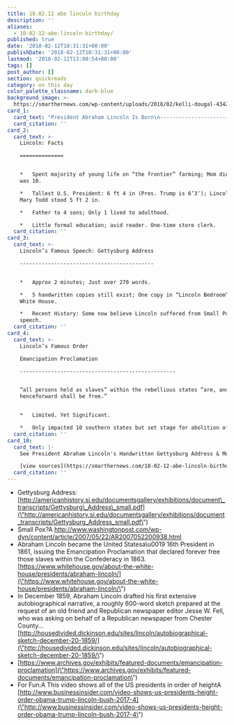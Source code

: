 ```yaml
---
title: 18.02.12 abe lincoln birthday
description: ''
aliases:
  - 18-02-12-abe-lincoln-birthday/
published: true
date: '2018-02-12T10:31:31+00:00'
publishDate: '2018-02-12T10:31:31+00:00'
lastmod: '2018-02-12T13:00:54+00:00'
tags: []
post_author: []
section: quickreads
category: on this day
color_palette_classname: dark-blue
background_image: >-
  https://smarthernews.com/wp-content/uploads/2018/02/kelli-dougal-434239-1-360x360.jpg
card_1:
  card_text: "President Abraham Lincoln Is Born\n---------------------------------\n\n> a\x1CI was born **Feb. 12, 1809**, in Hardin County, Kentucky. My parents were both born in Virginia, of undistinguished familiesa\x13second families, perhaps I should say.”\n> \n> Pres. Lincoln, Dec 20, 1859 before he secured Republican nomination"
  card_citation: ''
card_2:
  card_text: >-
    Lincoln: Facts

    ==============


    *   Spent majority of young life on “the frontier” farming; Mom died when he
    was 10.

    *   Tallest U.S. President: 6 ft 4 in (Pres. Trump is 6’3″); Lincoln’s wife
    Mary Todd stood 5 ft 2 in.

    *   Father to 4 sons; Only 1 lived to adulthood.

    *   Little formal education; avid reader. One-time store clerk.
  card_citation: ''
card_3:
  card_text: >-
    Lincoln’s Famous Speech: Gettysburg Address

    -------------------------------------------


    *   Approx 2 minutes; Just over 270 words.

    *   5 handwritten copies still exist; One copy in “Lincoln Bedroom” in the
    White House.

    *   Recent History: Some now believe Lincoln suffered from Small Pox during
    speech.
  card_citation: ''
card_4:
  card_text: >-
    Lincoln’s Famous Order  

    Emancipation Proclamation

    --------------------------------------------------


    “all persons held as slaves” within the rebellious states “are, and
    henceforward shall be free.”


    *   Limited. Yet Significant.

    *   Only impacted 10 southern states but set stage for abolition of slavery.
  card_citation: ''
card_10:
  card_text: |-
    See President Abraham Lincoln's Handwritten Gettysburg Address & More:

    [view sources](https://smarthernews.com/18-02-12-abe-lincoln-birthday/)
  card_citation: ''
---
```

*   Gettysburg Address: [http://americanhistory.si.edu/documentsgallery/exhibitions/document\_transcripts/Gettysburg\_Address\_small.pdf](\"http://americanhistory.si.edu/documentsgallery/exhibitions/document_transcripts/Gettysburg_Address_small.pdf\")
*   Small Pox?A http://www.washingtonpost.com/wp-dyn/content/article/2007/05/22/AR2007052200938.html
*   Abraham Lincoln became the United Statesa\\u0019 16th President in 1861, issuing the Emancipation Proclamation that declared forever free those slaves within the Confederacy in 1863. [https://www.whitehouse.gov/about-the-white-house/presidents/abraham-lincoln/](\"https://www.whitehouse.gov/about-the-white-house/presidents/abraham-lincoln/\")
*   In December 1859, Abraham Lincoln drafted his first extensive autobiographical narrative, a roughly 600-word sketch prepared at the request of an old friend and Republican newspaper editor Jesse W. Fell, who was asking on behalf of a Republican newspaper from Chester County…[http://housedivided.dickinson.edu/sites/lincoln/autobiographical-sketch-december-20-1859/](\"http://housedivided.dickinson.edu/sites/lincoln/autobiographical-sketch-december-20-1859/\")
*   [https://www.archives.gov/exhibits/featured-documents/emancipation-proclamation](\"https://www.archives.gov/exhibits/featured-documents/emancipation-proclamation\")
*   For Fun:A This video shows all of the US presidents in order of heightA [http://www.businessinsider.com/video-shows-us-presidents-height-order-obama-trump-lincoln-bush-2017-4](\"http://www.businessinsider.com/video-shows-us-presidents-height-order-obama-trump-lincoln-bush-2017-4\")